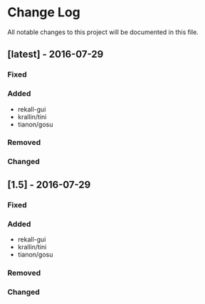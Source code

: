 Change Log
==========

All notable changes to this project will be documented in this file.

[latest] - 2016-07-29
------------------------

### Fixed

### Added

- rekall-gui
-	krallin/tini
-	tianon/gosu

### Removed

### Changed

[1.5] - 2016-07-29
------------------

### Fixed

### Added

- rekall-gui
-	krallin/tini
-	tianon/gosu

### Removed

### Changed
